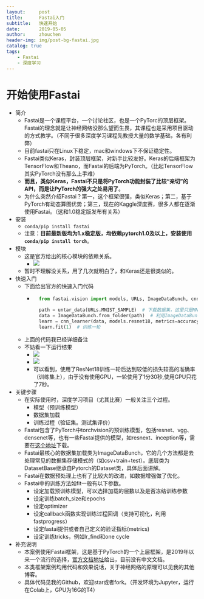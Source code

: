 ```yaml
---
layout:     post
title:      Fastai入门
subtitle:   快速开始
date:       2019-05-05
author:     zhouchen
header-img: img/post-bg-fastai.jpg
catalog: true
tags:
    - Fastai
    - 深度学习
---
```


# 开始使用Fastai
- 简介
	- Fastai是一个课程平台，一个讨论社区，也是一个PyTorc的顶层框架。Fastai的理念就是让神经网络没那么望而生畏，其课程也是采用项目驱动的方式教学。（不同于很多深度学习课程先教授大量的数学基础，各有利弊）
	- 目前fastai只在Linux下稳定，mac和windows下不保证稳定性。
	- Fastai类似Keras，封装顶层框架，对新手比较友好。Keras的后端框架为TensorFlow和Theano，而Fastai的后端为PyTorch。（比起TensorFlow其实PyTorch没有那么上手难）
	- **而且，类似Keras，Fastai不只是将PyTorch功能封装了比较“亲切”的API，而是让PyTorch的强大之处易用了**。
	- 为什么突然介绍Fastai？第一，这个框架很强，类似Keras；第二，基于PyTorch有动态算图优势；第三，现在的Kaggle深度赛，很多人都在逐渐使用Fastai。（这和1.0稳定版发布有关系）
- 安装
	- `conda/pip install fastai`
	- 注意：**目前最新版均为1.x稳定版，均依赖pytorch1.0及以上，安装使用`conda/pip install torch`**。
- 模块
	- 这是官方给出的核心模块的依赖关系。
		- ![](https://img-blog.csdnimg.cn/20190504221358945.png)
	- 暂时不理解没关系，用了几次就明白了，和Keras还是很类似的。
- 快速入门
	- 下面给出官方的快速入门代码
		- ```python
			from fastai.vision import models, URLs, ImageDataBunch, cnn_learner, untar_data, accuracy

			path = untar_data(URLs.MNIST_SAMPLE)  # 下载数据集，这里只是MNIST的子集，只包含3和7的图像,会下载并解压（untar的命名原因）到/root/.fastai/data/mnist_sample（如果你是root用户）下，包含训练数据，测试数据，包含label的csv文件
			data = ImageDataBunch.from_folder(path)  # 利用ImageDataBunch读取文件夹，返回一个ImageDataBunch对象
			learn = cnn_learner(data, models.resnet18, metrics=accuracy)  # 构建cnn模型，使用resnet18预训练模型
			learn.fit(1)  # 训练一轮
			```
	- 上面的代码我已经详细备注
	- 不妨看一下运行结果
		- ![](https://img-blog.csdnimg.cn/20190504210237403.png)
		- ![](https://img-blog.csdnimg.cn/20190504214436779.png)
		- 可以看到，使用了ResNet18训练一轮后达到较低的损失较高的准确率（训练集上），由于没有使用GPU，一轮使用了1分30秒,使用GPU只花了7秒。
- 关键步骤
	- 在实际使用时，深度学习项目（尤其比赛）一般关注三个过程。
		- 模型（预训练模型）
		- 数据集加载
		- 训练过程（验证集。测试集评价）
	- Fastai包含了PyTorch中torchvision的预训练模型，包括resnet、vgg、densenet等，也有一些Fastai提供的模型，如resnext、inception等，需要在[这个地址](http://files.fast.ai/models/)下载。
	- Fastai最核心的数据集加载类为ImageDataBunch，它的几个方法都是去处理常见的数据集存储模式的（如csv+train+test）。底层类为DatasetBase继承自Pytorch的Dataset类，具体后面讲解。
	- Fastai在数据预处理上也有了比较大的改进，如数据增强做了优化。
	- Fastai中的训练方法如fit一般有以下参数。
		- 设定加载预训练模型，可以选择加载的层数以及是否冻结训练参数
		- 设定训练batch_size和epochs
		- 设定optimizer
		- 设定callback函数实现训练过程回调（支持可视化，利用fastprogress）
		- 设定fastai提供或者自己定义的验证指标(metrics)
		- 设定训练tricks，例如lr_find和one cycle
- 补充说明
	- 本案例使用Fastai框架，这是基于PyTorch的一个上层框架，是2019年以来一个流行的选择，[官方文档地址](https://docs.fast.ai/)给出，目前没有中文文档。
	- 本类框架案例均用代码和效果说话，关于神经网络的原理可以见我的其他博客。
	- 具体代码见我的Github，欢迎star或者fork。（开发环境为Jupyter，运行在Colab上，GPU为16G的T4）
